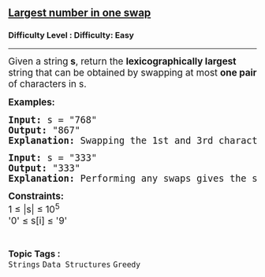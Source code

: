 <h2><a href="https://www.geeksforgeeks.org/problems/largest-number-in-one-swap1520/1?_gl=1*hv6wla*_up*MQ..*_gs*MQ..&gclid=CjwKCAjw--K_BhB5EiwAuwYoylK5XzDwQqyzmbeNyd6lbwEki04LPSPJ3QfSMrU-U2MbFA0DRoegrBoCPiYQAvD_BwE&gbraid=0AAAAAC9yBkDs_DoJKxMS1sI6NNYmbwb_h">Largest number in one swap</a></h2><h3>Difficulty Level : Difficulty: Easy</h3><hr><div class="problems_problem_content__Xm_eO"><p><span style="font-size: 14pt;">Given a string<strong> s</strong>, return the <strong>lexicographically largest</strong> string that can be obtained by swapping at most <strong>one pair</strong> of characters in s.</span></p>
<p><span style="font-size: 14pt;"><strong>Examples:</strong></span></p>
<pre><span style="font-size: 14pt;"><strong>Input: </strong>s = "768"
<strong>Output: </strong>"867"
<strong>Explanation: </strong>Swapping the 1st and 3rd characters(7 and 8 respectively), gives the lexicographically largest string.</span></pre>
<pre><span style="font-size: 14pt;"><strong>Input: </strong>s = "333"
<strong>Output: </strong>"333"
<strong>Explanation: </strong>Performing any swaps gives the same result i.e "333".
</span></pre>
<p><span style="font-size: 14pt;"><strong style="font-size: 14pt;">Constraints:</strong><br><span style="font-size: 14pt;">1 ≤ |s| ≤ 10<sup>5</sup><br>'0'&nbsp;</span></span><span style="font-size: 18.6667px;">≤ s[i]&nbsp;≤ '9'</span></p></div><br><p><span style=font-size:18px><strong>Topic Tags : </strong><br><code>Strings</code>&nbsp;<code>Data Structures</code>&nbsp;<code>Greedy</code>&nbsp;